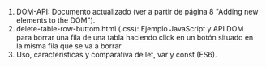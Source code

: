 1) DOM-API: Documento actualizado (ver a partir de página 8 "Adding new elements to the DOM").
2) delete-table-row-buttom.html (.css): Ejemplo JavaScript y API DOM para borrar una fila de una tabla haciendo click en un botón situado en la misma fila que se va a borrar.
3) Uso, características y comparativa de let, var y const (ES6).
